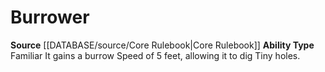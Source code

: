 ﻿---
ability_type: Familiar
id: '2'
name: Burrower
rarity: Common
source: '[[DATABASE/source/Core Rulebook|Core Rulebook]]'
type: Familiar Ability

---
# Burrower

**Source** [[DATABASE/source/Core Rulebook|Core Rulebook]] 
**Ability Type** Familiar
It gains a burrow Speed of 5 feet, allowing it to dig Tiny holes.
